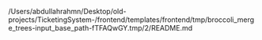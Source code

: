 /Users/abdullahrahmn/Desktop/old-projects/TicketingSystem-/frontend/templates/frontend/tmp/broccoli_merge_trees-input_base_path-fTFAQwGY.tmp/2/README.md